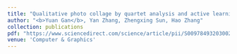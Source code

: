 ```yaml
---
title: "Qualitative photo collage by quartet analysis and active learning"
author: "<b>Yuan Gan</b>, Yan Zhang, Zhengxing Sun, Hao Zhang"
collection: publications
pdf: "https://www.sciencedirect.com/science/article/pii/S0097849320300236"
venue: 'Computer & Graphics'
---
```

